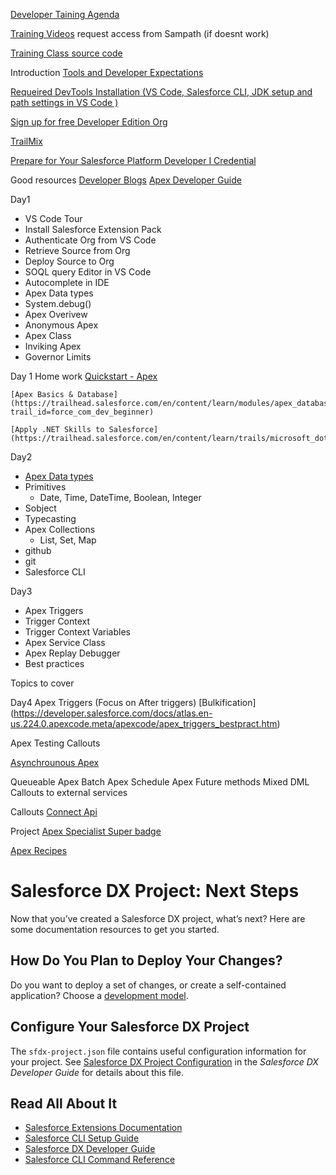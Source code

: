 [Developer Taining Agenda](https://github.com/srgorla/DevTraining/blob/master/DevTrainingAgenda.txt)


[Training Videos](https://onedrive.live.com/?authkey=%21AMLuYPs5TIoDagQ&id=D44A140F275D720D%213624&cid=D44A140F275D720D)
request access from Sampath (if doesnt work)

[Training Class source code](https://github.com/srgorla/DevTraining)


Introduction
[Tools and Developer Expectations](https://github.com/srgorla/DevTraining/blob/master/Developer%20Training%20Team.xlsx)


[Requeired DevTools Installation (VS Code, Salesforce CLI, JDK setup and path settings in VS Code )](https://developer.salesforce.com/tools/vscode/en/getting-started/install)



[Sign up for free Developer Edition Org](https://developer.salesforce.com/signup)


[TrailMix](https://trailhead.salesforce.com/en/users/bgong0630/trailmixes/dex-450-trailhead-home-work)


[Prepare for Your Salesforce Platform Developer I Credential](https://trailhead.salesforce.com/en/users/strailhead/trailmixes/prepare-for-your-salesforce-platform-developer-i-credential)


Good resources 
    [Developer Blogs](https://developer.salesforce.com/blogs)
    [Apex Developer Guide](https://developer.salesforce.com/docs/atlas.en-us.apexcode.meta/apexcode/apex_dev_guide.htm)



Day1
- VS Code Tour 
- Install Salesforce Extension Pack
- Authenticate Org from VS Code
- Retrieve Source from Org
- Deploy Source to Org
- SOQL query Editor in VS Code
- Autocomplete in IDE
- Apex Data types
- System.debug()
- Apex Overivew
- Anonymous Apex
- Apex Class
- Inviking Apex
- Governor Limits




Day 1 Home work
    [Quickstart - Apex](https://trailhead.salesforce.com/en/content/learn/projects/quickstart-apex)
    

    [Apex Basics & Database](https://trailhead.salesforce.com/en/content/learn/modules/apex_database?trail_id=force_com_dev_beginner)

    [Apply .NET Skills to Salesforce](https://trailhead.salesforce.com/en/content/learn/trails/microsoft_dotnet)

Day2 
- [Apex Data types](https://developer.salesforce.com/docs/atlas.en-us.apexcode.meta/apexcode/langCon_apex_datatypes_variables_intro.htm)
- Primitives 
    - Date, Time, DateTime, Boolean, Integer
- Sobject
- Typecasting
- Apex Collections 
    - List, Set, Map
- github
- git
- Salesforce CLI 


Day3 
- Apex Triggers
- Trigger Context 
- Trigger Context Variables
- Apex Service Class 
- Apex Replay Debugger 
- Best practices



Topics to cover 

Day4 
    Apex Triggers (Focus on After triggers)
    [Bulkification] (https://developer.salesforce.com/docs/atlas.en-us.224.0.apexcode.meta/apexcode/apex_triggers_bestpract.htm)



Apex Testing
Callouts 

[Asynchrounous Apex](https://developer.salesforce.com/docs/atlas.en-us.224.0.apexcode.meta/apexcode/apex_async_overview.htm)

Queueable Apex
Batch Apex 
Schedule Apex 
Future methods
    Mixed DML
    Callouts to external services

Callouts
[Connect Api](https://developer.salesforce.com/docs/atlas.en-us.apexcode.meta/apexcode/connectAPI_overview.htm)

Project 
    [Apex Specialist Super badge](https://trailhead.salesforce.com/en/content/learn/superbadges/superbadge_apex)

[Apex Recipes](https://github.com/trailheadapps/apex-recipes)
# Salesforce DX Project: Next Steps

Now that you’ve created a Salesforce DX project, what’s next? Here are some documentation resources to get you started.

## How Do You Plan to Deploy Your Changes?

Do you want to deploy a set of changes, or create a self-contained application? Choose a [development model](https://developer.salesforce.com/tools/vscode/en/user-guide/development-models).

## Configure Your Salesforce DX Project

The `sfdx-project.json` file contains useful configuration information for your project. See [Salesforce DX Project Configuration](https://developer.salesforce.com/docs/atlas.en-us.sfdx_dev.meta/sfdx_dev/sfdx_dev_ws_config.htm) in the _Salesforce DX Developer Guide_ for details about this file.

## Read All About It

- [Salesforce Extensions Documentation](https://developer.salesforce.com/tools/vscode/)
- [Salesforce CLI Setup Guide](https://developer.salesforce.com/docs/atlas.en-us.sfdx_setup.meta/sfdx_setup/sfdx_setup_intro.htm)
- [Salesforce DX Developer Guide](https://developer.salesforce.com/docs/atlas.en-us.sfdx_dev.meta/sfdx_dev/sfdx_dev_intro.htm)
- [Salesforce CLI Command Reference](https://developer.salesforce.com/docs/atlas.en-us.sfdx_cli_reference.meta/sfdx_cli_reference/cli_reference.htm)
